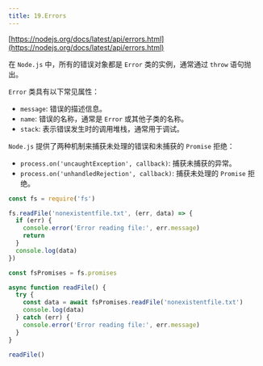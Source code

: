 ```yaml
---
title: 19.Errors
---
```


[https://nodejs.org/docs/latest/api/errors.html](https://nodejs.org/docs/latest/api/errors.html)

在 `Node.js` 中，所有的错误对象都是 `Error` 类的实例，通常通过 `throw` 语句抛出。

`Error` 类具有以下常见属性：
  - `message`: 错误的描述信息。
  - `name`: 错误的名称，通常是 `Error` 或其他子类的名称。
  - `stack`: 表示错误发生时的调用堆栈，通常用于调试。

`Node.js` 提供了两种机制来捕获未处理的错误和未捕获的 `Promise` 拒绝：
  - `process.on('uncaughtException', callback)`: 捕获未捕获的异常。
  - `process.on('unhandledRejection', callback)`: 捕获未处理的 `Promise` 拒绝。

```js
const fs = require('fs')

fs.readFile('nonexistentfile.txt', (err, data) => {
  if (err) {
    console.error('Error reading file:', err.message)
    return
  }
  console.log(data)
})

const fsPromises = fs.promises

async function readFile() {
  try {
    const data = await fsPromises.readFile('nonexistentfile.txt')
    console.log(data)
  } catch (err) {
    console.error('Error reading file:', err.message)
  }
}

readFile()
```